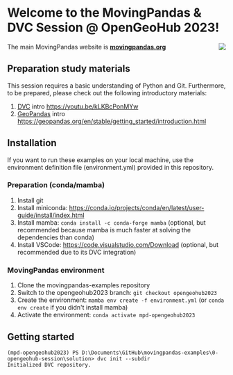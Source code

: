 # Welcome to the MovingPandas & DVC Session @ OpenGeoHub 2023!

<img align="right" src="https://movingpandas.github.io/movingpandas/assets/img/movingpandas.png">

The main MovingPandas website is **[movingpandas.org](http://movingpandas.org)**

## Preparation study materials

This session requires a basic understanding of Python and Git. Furthermore, to be prepared, please check out the following introductory materials:

1. [DVC](dvc.org/) intro https://youtu.be/kLKBcPonMYw 
1. [GeoPandas](https://geopandas.org) intro https://geopandas.org/en/stable/getting_started/introduction.html 

## Installation 

If you want to run these examples on your local machine, use the environment definition file (environment.yml) provided in this repository.

### Preparation (conda/mamba)

1. Install git
1. Install miniconda: https://conda.io/projects/conda/en/latest/user-guide/install/index.html 
1. Install mamba: `conda install -c conda-forge mamba` (optional, but recommended because mamba is much faster at solving the dependencies than conda)
1. Install VSCode: https://code.visualstudio.com/Download (optional, but recommended due to its DVC integration)

### MovingPandas environment

1. Clone the movingpandas-examples repository
1. Switch to the opengeohub2023 branch: `git checkout opengeohub2023`
1. Create the environment: `mamba env create -f environment.yml` (or `conda env create` if you didn't install mamba)
1. Activate the environment: `conda activate mpd-opengeohub2023`


## Getting started

```
(mpd-opengeohub2023) PS D:\Documents\GitHub\movingpandas-examples\0-opengeohub-session\solution> dvc init --subdir
Initialized DVC repository.
```


